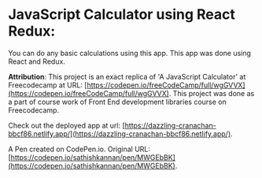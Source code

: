 # JavaScript Calculator using React Redux:
You can do any basic calculations using this app. This app was done using React and Redux. 


**Attribution**: This project is an exact replica of 'A JavaScript Calculator' at Freecodecamp at URL: [https://codepen.io/freeCodeCamp/full/wgGVVX](https://codepen.io/freeCodeCamp/full/wgGVVX). This project was done as a part of course work of Front End development libraries course on Freecodecamp.


Check out the deployed app at url: [https://dazzling-cranachan-bbcf86.netlify.app/](https://dazzling-cranachan-bbcf86.netlify.app/).

A Pen created on CodePen.io. Original URL: [https://codepen.io/sathishkannan/pen/MWGEbBK](https://codepen.io/sathishkannan/pen/MWGEbBK).

